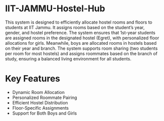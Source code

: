 # IIT-JAMMU-Hostel-Hub
This system is designed to efficiently allocate hostel rooms and floors to students at IIT Jammu. It assigns rooms based on the student’s year, gender, and hostel preference. The system ensures that 1st-year students are assigned rooms in the designated hostel (Egret), with personalized floor allocations for girls. Meanwhile, boys are allocated rooms in hostels based on their year and branch. The system supports room sharing (two students per room for most hostels) and assigns roommates based on the branch of study, ensuring a balanced living environment for all students.

# Key Features
- Dynamic Room Allocation
- Personalized Roommate Pairing
- Efficient Hostel Distribution
- Floor-Specific Assignments
- Support for Both Boys and Girls

